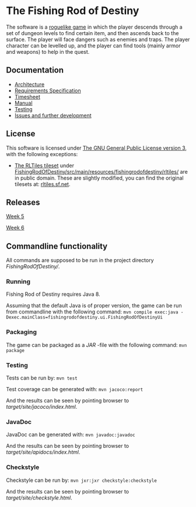 # The Fishing Rod of Destiny

The software is a [roguelike game](https://en.wikipedia.org/wiki/Roguelike) in which the player descends through a set of dungeon levels to find certain item, and then ascends back to the surface. The player will face dangers such as enemies and traps. The player character can be levelled up, and the player can find tools (mainly armor and weapons) to help in the quest.

## Documentation

* [Architecture](documentation/architecture.md)
* [Requirements Specification](documentation/requirements_specification.md)
* [Timesheet](documentation/timesheet.md)
* [Manual](documentation/manual.md)
* [Testing](documentation/testing.md)
* [Issues and further development](documentation/issues.md)


## License

This software is licensed under [The GNU General Public License version 3](LICENSE), with the following exceptions:

* [The RLTiles tileset](http://rltiles.sf.net) under [FishingRodOfDestiny/src/main/resources/fishingrodofdestiny/rltiles/](FishingRodOfDestiny/src/main/resources/fishingrodofdestiny/rltiles/) are in public domain. These are slightly modified, you can find the original tilesets at: [rltiles.sf.net](http://rltiles.sf.net).


## Releases

[Week 5](https://github.com/Peanhua/ot-harjoitustyo/releases/tag/week5)

[Week 6](https://github.com/Peanhua/ot-harjoitustyo/releases/tag/week6)


## Commandline functionality

All commands are supposed to be run in the project directory *FishingRodOfDestiny/*.

### Running

Fishing Rod of Destiny requires Java 8.

Assuming that the default Java is of proper version, the game can be run from commandline with the following command:
```mvn compile exec:java -Dexec.mainClass=fishingrodofdestiny.ui.FishingRodOfDestinyUi```


### Packaging

The game can be packaged as a *JAR* -file with the following command:
```mvn package```


### Testing

Tests can be run by:
```mvn test```

Test coverage can be generated with:
```mvn jacoco:report```

And the results can be seen by pointing browser to *target/site/jacoco/index.html*.


### JavaDoc

JavaDoc can be generated with:
```mvn javadoc:javadoc```

And the results can be seen by pointing browser to *target/site/apidocs/index.html*.


### Checkstyle

Checkstyle can be run by:
```mvn jxr:jxr checkstyle:checkstyle```

And the results can be seen by pointing browser to *target/site/checkstyle.html*.
